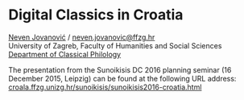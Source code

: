 # Digital Classics in Croatia

[Neven Jovanović](http://orcid.org/0000-0002-9119-399X) / neven.jovanovic@ffzg.hr  
University of Zagreb, Faculty of Humanities and Social Sciences  
[Department of Classical Philology](http://www.ffzg.unizg.hr/klafil)

The presentation from the Sunoikisis DC 2016 planning seminar (16 December 2015, Leipzig) can be found at the following URL address: [croala.ffzg.unizg.hr/sunoikisis/sunoikisis2016-croatia.html](http://croala.ffzg.unizg.hr/sunoikisis/sunoikisis2016-croatia.html)


